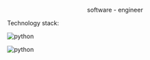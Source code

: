 <p style="text-align: center;">software - engineer</p>

Technology stack:

![python](https://img.shields.io/badge/Python-<>?style=social&logo=Python) 

![python](https://img.shields.io/badge/Hardware-<>?style=social&logo=arduino)


